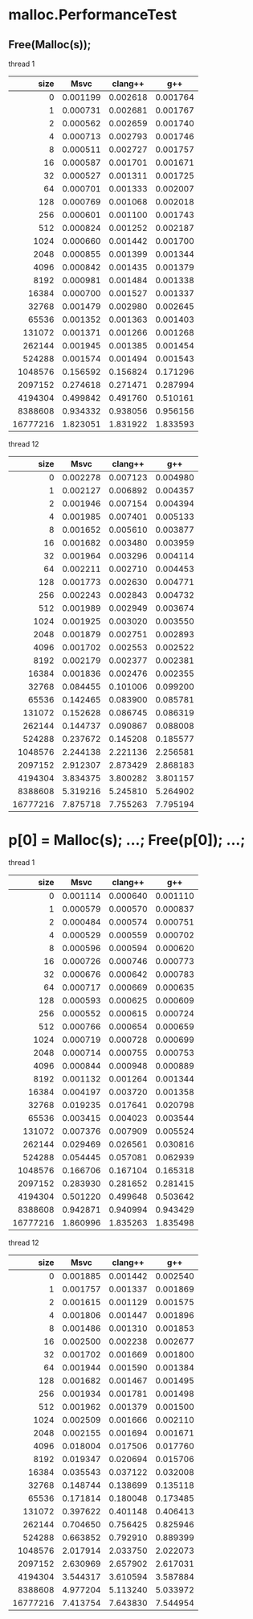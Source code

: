 # malloc.PerformanceTest
## Free(Malloc(s));
thread 1  

|size|Msvc|clang++|g++|
|-:|:-:|:-:|:-:|
|0|0.001199|0.002618|0.001764|
|1|0.000731|0.002681|0.001767|
|2|0.000562|0.002659|0.001740|
|4|0.000713|0.002793|0.001746|
|8|0.000511|0.002727|0.001757|
|16|0.000587|0.001701|0.001671|
|32|0.000527|0.001311|0.001725|
|64|0.000701|0.001333|0.002007|
|128|0.000769|0.001068|0.002018|
|256|0.000601|0.001100|0.001743|
|512|0.000824|0.001252|0.002187|
|1024|0.000660|0.001442|0.001700|
|2048|0.000855|0.001399|0.001344|
|4096|0.000842|0.001435|0.001379|
|8192|0.000981|0.001484|0.001338|
|16384|0.000700|0.001527|0.001337|
|32768|0.001479|0.002980|0.002645|
|65536|0.001352|0.001363|0.001403|
|131072|0.001371|0.001266|0.001268|
|262144|0.001945|0.001385|0.001454|
|524288|0.001574|0.001494|0.001543|
|1048576|0.156592|0.156824|0.171296|
|2097152|0.274618|0.271471|0.287994|
|4194304|0.499842|0.491760|0.510161|
|8388608|0.934332|0.938056|0.956156|
|16777216|1.823051|1.831922|1.833593|

thread 12  

|size|Msvc|clang++|g++|
|-:|:-:|:-:|:-:|
|0|0.002278|0.007123|0.004980|
|1|0.002127|0.006892|0.004357|
|2|0.001946|0.007154|0.004394|
|4|0.001985|0.007401|0.005133|
|8|0.001652|0.005610|0.003877|
|16|0.001682|0.003480|0.003959|
|32|0.001964|0.003296|0.004114|
|64|0.002211|0.002710|0.004453|
|128|0.001773|0.002630|0.004771|
|256|0.002243|0.002843|0.004732|
|512|0.001989|0.002949|0.003674|
|1024|0.001925|0.003020|0.003550|
|2048|0.001879|0.002751|0.002893|
|4096|0.001702|0.002553|0.002522|
|8192|0.002179|0.002377|0.002381|
|16384|0.001836|0.002476|0.002355|
|32768|0.084455|0.101006|0.099200|
|65536|0.142465|0.083900|0.085781|
|131072|0.152628|0.086745|0.086319|
|262144|0.144737|0.090867|0.088008|
|524288|0.237672|0.145208|0.185577|
|1048576|2.244138|2.221136|2.256581|
|2097152|2.912307|2.873429|2.868183|
|4194304|3.834375|3.800282|3.801157|
|8388608|5.319216|5.245810|5.264902|
|16777216|7.875718|7.755263|7.795194|

# p[0] = Malloc(s); ...; Free(p[0]); ...;
thread 1  

|size|Msvc|clang++|g++|
|-:|:-:|:-:|:-:|
|0|0.001114|0.000640|0.001110|
|1|0.000579|0.000570|0.000837|
|2|0.000484|0.000574|0.000751|
|4|0.000529|0.000559|0.000702|
|8|0.000596|0.000594|0.000620|
|16|0.000726|0.000746|0.000773|
|32|0.000676|0.000642|0.000783|
|64|0.000717|0.000669|0.000635|
|128|0.000593|0.000625|0.000609|
|256|0.000552|0.000615|0.000724|
|512|0.000766|0.000654|0.000659|
|1024|0.000719|0.000728|0.000699|
|2048|0.000714|0.000755|0.000753|
|4096|0.000844|0.000948|0.000889|
|8192|0.001132|0.001264|0.001344|
|16384|0.004197|0.003720|0.001358|
|32768|0.019235|0.017641|0.020798|
|65536|0.003415|0.004023|0.003544|
|131072|0.007376|0.007909|0.005524|
|262144|0.029469|0.026561|0.030816|
|524288|0.054445|0.057081|0.062939|
|1048576|0.166706|0.167104|0.165318|
|2097152|0.283930|0.281652|0.281415|
|4194304|0.501220|0.499648|0.503642|
|8388608|0.942871|0.940994|0.943429|
|16777216|1.860996|1.835263|1.835498|

thread 12  

|size|Msvc|clang++|g++|
|-:|:-:|:-:|:-:|
|0|0.001885|0.001442|0.002540|
|1|0.001757|0.001337|0.001869|
|2|0.001615|0.001129|0.001575|
|4|0.001806|0.001447|0.001896|
|8|0.001486|0.001310|0.001853|
|16|0.002500|0.002238|0.002677|
|32|0.001702|0.001669|0.001800|
|64|0.001944|0.001590|0.001384|
|128|0.001682|0.001467|0.001495|
|256|0.001934|0.001781|0.001498|
|512|0.001962|0.001379|0.001500|
|1024|0.002509|0.001666|0.002110|
|2048|0.002155|0.001694|0.001671|
|4096|0.018004|0.017506|0.017760|
|8192|0.019347|0.020694|0.015706|
|16384|0.035543|0.037122|0.032008|
|32768|0.148744|0.138699|0.135118|
|65536|0.171814|0.180048|0.173485|
|131072|0.397622|0.401148|0.406413|
|262144|0.704650|0.756425|0.825946|
|524288|0.663852|0.792910|0.889399|
|1048576|2.017914|2.033750|2.022073|
|2097152|2.630969|2.657902|2.617031|
|4194304|3.544317|3.610594|3.587884|
|8388608|4.977204|5.113240|5.033972|
|16777216|7.413754|7.643830|7.544954|

